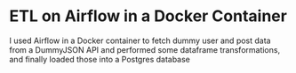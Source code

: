# ETL on Airflow in a Docker Container

I used Airflow in a Docker container to fetch dummy user and post data from a DummyJSON API and performed some dataframe transformations, and finally loaded those into a Postgres database
